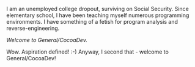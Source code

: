 

I am an unemployed college dropout, surviving on Social Security.  Since elementary school, I have been teaching myself numerous programming environments.  I have something of a fetish for program analysis and reverse-engineering.

*Welcome to General/CocoaDev.*

Wow. Aspiration defined! :-) Anyway, I second that - welcome to General/CocoaDev!